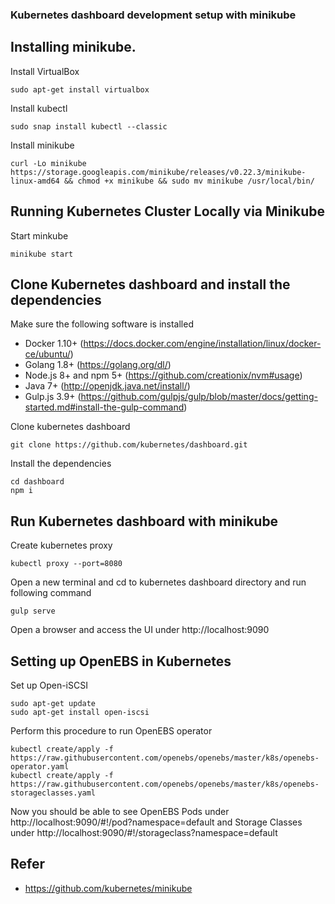 
### Kubernetes dashboard development setup with minikube


## Installing minikube.

Install VirtualBox

```
sudo apt-get install virtualbox
```
Install kubectl 
```
sudo snap install kubectl --classic
```
Install minikube
```
curl -Lo minikube https://storage.googleapis.com/minikube/releases/v0.22.3/minikube-linux-amd64 && chmod +x minikube && sudo mv minikube /usr/local/bin/
```

## Running Kubernetes Cluster Locally via Minikube

Start minkube 
```
minikube start
```

## Clone Kubernetes dashboard and install the dependencies

Make sure the following software is installed

* Docker 1.10+ (https://docs.docker.com/engine/installation/linux/docker-ce/ubuntu/)
* Golang 1.8+ (https://golang.org/dl/)
* Node.js 8+ and npm 5+ (https://github.com/creationix/nvm#usage)
* Java 7+ (http://openjdk.java.net/install/)
* Gulp.js 3.9+ (https://github.com/gulpjs/gulp/blob/master/docs/getting-started.md#install-the-gulp-command)

Clone kubernetes dashboard 
```
git clone https://github.com/kubernetes/dashboard.git
```
Install the dependencies 
```
cd dashboard
npm i
```
## Run Kubernetes dashboard with minikube

Create kubernetes proxy
```
kubectl proxy --port=8080
```
Open a new terminal and cd to kubernetes dashboard directory and run following command
```
gulp serve
```
Open a browser and access the UI under http://localhost:9090

## Setting up OpenEBS in Kubernetes

Set up Open-iSCSI 
```
sudo apt-get update
sudo apt-get install open-iscsi
```
Perform this procedure to run OpenEBS operator 
```
kubectl create/apply -f https://raw.githubusercontent.com/openebs/openebs/master/k8s/openebs-operator.yaml
kubectl create/apply -f https://raw.githubusercontent.com/openebs/openebs/master/k8s/openebs-storageclasses.yaml
```
Now you should be able to see OpenEBS Pods under http://localhost:9090/#!/pod?namespace=default
and Storage Classes under http://localhost:9090/#!/storageclass?namespace=default

## Refer
- https://github.com/kubernetes/minikube
